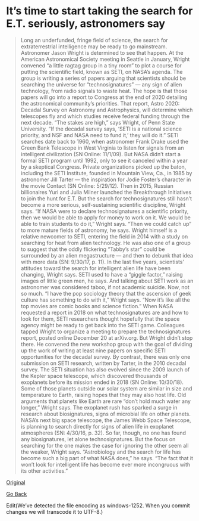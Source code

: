 # It’s time to start taking the search for E.T. seriously, astronomers say

>Long an underfunded, fringe field of science, the search for extraterrestrial intelligence may be ready to go mainstream. Astronomer Jason Wright is determined to see that happen. At the American Astronomical Society meeting in Seattle in January, Wright convened “a little ragtag group in a tiny room” to plot a course for putting the scientific field, known as SETI, on NASA’s agenda. The group is writing a series of papers arguing that scientists should be searching the universe for “technosignatures” — any sign of alien technology, from radio signals to waste heat. The hope is that those papers will go into a report to Congress at the end of 2020 detailing the astronomical community’s priorities. That report, Astro 2020: Decadal Survey on Astronomy and Astrophysics, will determine which telescopes fly and which studies receive federal funding through the next decade. “The stakes are high,” says Wright, of Penn State University. “If the decadal survey says, ‘SETI is a national science priority, and NSF and NASA need to fund it,’ they will do it.” SETI searches date back to 1960, when astronomer Frank Drake used the Green Bank Telescope in West Virginia to listen for signals from an intelligent civilization (SN Online: 11/1/09). But NASA didn’t start a formal SETI program until 1992, only to see it canceled within a year by a skeptical Congress. Private organizations picked up the baton, including the SETI Institute, founded in Mountain View, Ca., in 1985 by astronomer Jill Tarter — the inspiration for Jodie Foster’s character in the movie Contact (SN Online: 5/29/12). Then in 2015, Russian billionaires Yuri and Julia Milner launched the Breakthrough Initiatives to join the hunt for E.T. But the search for technosignatures still hasn’t become a more serious, self-sustaining scientific discipline, Wright says. “If NASA were to declare technosignatures a scientific priority, then we would be able to apply for money to work on it. We would be able to train students to do it,” Wright says. “Then we could catch up” to more mature fields of astronomy, he says. Wright himself is a relative newcomer to SETI, entering the field in 2014 with a study on searching for heat from alien technology. He was also one of a group to suggest that the oddly flickering “Tabby’s star” could be surrounded by an alien megastructure — and then to debunk that idea with more data (SN: 9/30/17, p. 11). In the last five years, scientists’ attitudes toward the search for intelligent alien life have been changing, Wright says. SETI used to have a “giggle factor,” raising images of little green men, he says. And talking about SETI work as an astronomer was considered taboo, if not academic suicide. Now, not so much. “I have the pop sociology theory that the ascension of geek culture has something to do with it,” Wright says. “Now it’s like all the top movies are comic books and science fiction.” When NASA requested a report in 2018 on what technosignatures are and how to look for them, SETI researchers thought hopefully that the space agency might be ready to get back into the SETI game. Colleagues tapped Wright to organize a meeting to prepare the technosignatures report, posted online December 20 at arXiv.org. But Wright didn’t stop there. He convened the new workshop group with the goal of dividing up the work of writing at least nine papers on specific SETI opportunities for the decadal survey. By contrast, there was only one submission on SETI research, written by Tarter, in the 2010 decadal survey. The SETI situation has also evolved since the 2009 launch of the Kepler space telescope, which discovered thousands of exoplanets before its mission ended in 2018 (SN Online: 10/30/18). Some of those planets outside our solar system are similar in size and temperature to Earth, raising hopes that they may also host life. Old arguments that planets like Earth are rare “don’t hold much water any longer,” Wright says.
The exoplanet rush has sparked a surge in research about biosignatures, signs of microbial life on other planets. NASA’s next big space telescope, the James Webb Space Telescope, is planning to search directly for signs of alien life in exoplanet atmospheres (SN: 4/30/16, p. 32). So far, though, no one has found any biosignatures, let alone technosignatures. But the focus on searching for the one makes the case for ignoring the other seem all the weaker, Wright says. “Astrobiology and the search for life has become such a big part of what NASA does,” he says. “The fact that it won’t look for intelligent life has become ever more incongruous with its other activities.”

[Original]("Link")

[Go Back](/news_collection)

Edit(We’ve detected the file encoding as windows-1252. When you commit changes we will transcode it to UTF-8.)
